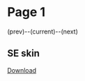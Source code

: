 # Page 1
(prev)--(current)--(next)

## SE skin
[Download](https://github.com/areon546/NovaDriftCustomSkinRepository/blob/main/assets/SE%20custom%20skins.7z)
